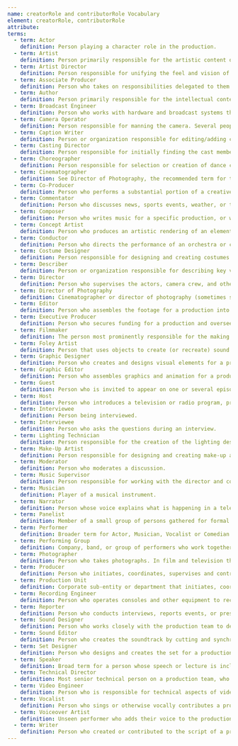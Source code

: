 ```yaml
---
name: creatorRole and contributorRole Vocabulary
element: creatorRole, contributorRole
attribute:
terms:
  - term: Actor
    definition: Person playing a character role in the production.
  - term: Artist
    definition: Person primarily responsible for the artistic content of the production, or the visual content contained in the media work, and who may hold copyright to it – for example, a video artist like Andy Warhol, or a painter commissioned to provide a visual work for the production.
  - term: Artist Director
    definition: Person responsible for unifying the feel and vision of a television production, film production, theatrical company, etc.
  - term: Associate Producer
    definition: Person who takes on responsibilities delegated to them by the Producer. They work on the development and pre-production stages, and on the production. Duties can range from supervising the production design team or post production, or co-ordinating the work of visual effects companies. This is an industry term, and specific roles and responsibilities may vary between jobs and productions.
  - term: Author
    definition: Person primarily responsible for the intellectual content of the production and who may hold copyright to it – for example, a novelist whose work is adapted into a film.
  - term: Broadcast Engineer
    definition: Person who works with hardware and broadcast systems that are used across television, radio and new media to broadcast and distribute programs.
  - term: Camera Operator
    definition: Person responsible for manning the camera. Several people may fill this role on one production.
  - term: Caption Writer
    definition: Person or organization responsible for editing/adding closed captioning.
  - term: Casting Director
    definition: Person responsible for initially finding the cast members chosen for a production.
  - term: Choreographer
    definition: Person responsible for selection or creation of dance compositions and plans and arranges dance movements and patterns for dances and especially for ballets.
  - term: Cinematographer
    definition: See Director of Photography, the recommended term for this position.
  - term: Co-Producer
    definition: Person who performs a substantial portion of a creative producing function, or who is primarily responsible for one or more managerial producing functions. A co-producer has less responsibility than a producer for the completion of a project. This is an industry term, and specific roles and responsibilities may vary between jobs and productions.
  - term: Commentator
    definition: Person who discusses news, sports events, weather, or the like, as on television or radio.
  - term: Composer
    definition: Person who writes music for a specific production, or who is responsible for the artistic content of a piece of music used within a specific production and who may own copyright to that content. Composers of specific elements (for example, theme music) may be identified in an annotation.
  - term: Concept Artist
    definition: Person who produces an artistic rendering of an element or elements in a film, TV show, or video game, created as part of the development and visualization of characters, costumes, environments, etc.
  - term: Conductor
    definition: Person who directs the performance of an orchestra or choir.
  - term: Costume Designer
    definition: Person responsible for designing and creating costumes and wardrobe for a production.
  - term: Describer
    definition: Person or organization responsible for describing key visual elements in a production for visually-impaired viewers.
  - term: Director
    definition: Person who supervises the actors, camera crew, and other staff for a movie, play, television program, or similar production.
  - term: Director of Photography
    definition: Cinematographer or director of photography (sometimes shortened to DP or DOP) is the chief over the camera crews working on a film, television production or other live action piece and is responsible for achieving artistic and technical decisions related to the image.
  - term: Editor
    definition: Person who assembles the footage for a production into the final end product.
  - term: Executive Producer
    definition: Person who secures funding for a production and oversees financial and organizational aspects of the production’s development.
  - term: Filmmaker
    definition: The person most prominently responsible for the making of a film, especially if they are involved in all phases of production – for example, an independent or experimental filmmaker.
  - term: Foley Artist
    definition: Person that uses objects to create (or recreate) sound on a foley sound stage to be added to the final audio mix, such as footsteps, the opening and closing doors, or mechanical sounds.
  - term: Graphic Designer
    definition: Person who creates and designs visual elements for a production, such as logos, posters or brochures.
  - term: Graphic Editor
    definition: Person who assembles graphics and animation for a production.
  - term: Guest
    definition: Person who is invited to appear on one or several episodes of a television show, but is not a regular part of the cast or crew.
  - term: Host
    definition: Person who introduces a television or radio program, presents the various program elements, and interviews any guests.
  - term: Interviewee
    definition: Person being interviewed.
  - term: Interviewee
    definition: Person who asks the questions during an interview.
  - term: Lighting Technician
    definition: Person responsible for the creation of the lighting design for a given production.
  - term: Make-Up Artist
    definition: Person responsible for designing and creating make-up and prosthetic effects for a production.
  - term: Moderator
    definition: Person who moderates a discussion.
  - term: Music Supervisor
    definition: Person responsible for working with the director and composer of a production to manage, select, and/or edit music for the production; this may also be identified as music director or music editor.
  - term: Musician
    definition: Player of a musical instrument.
  - term: Narrator
    definition: Person whose voice explains what is happening in a television program or movie, but who generally is not seen.
  - term: Panelist
    definition: Member of a small group of persons gathered for formal public discussion, judging, or playing a radio or television game.
  - term: Performer
    definition: Broader term for Actor, Musician, Vocalist or Comedian. A ​person who ​entertains ​people by ​acting, ​singing, ​dancing, ​playing ​music, or providing some other form of entertainment.
  - term: Performing Group
    definition: Company, band, or group of performers who work together to ​entertain ​people by ​dancing, ​singing, ​acting, ​playing ​music, or providing some other form of entertainment.
  - term: Photographer
    definition: Person who ​takes ​photographs. In film and television this person may be called a unit still photographer or simply, still photographer, who creates still photographic images intended for use in promotion, continuity and documentation of films and television productions.
  - term: Producer
    definition: Person who initiates, coordinates, supervises and controls all aspects of the production process, including creative, financial, technological and administrative. A Producer is involved throughout all phases of production from inception to completion. A production may have more than one producer.
  - term: Production Unit
    definition: Corporate sub-entity or department that initiates, coordinates, supervises and controls all aspects of the production process, including creative, financial, technological and administrative.
  - term: Recording Engineer
    definition: Person who operates consoles and other equipment to record, control, replay, and mix sound from various live performances and in the production of radio, television, music, and film. Recording Engineers may also be called Sound Recordists, Sound Mixers, or Audio Engineers. There are also specialized engineers such as Sound Engineers (for film sets), ADR Recordists, and Foley Recordists.
  - term: Reporter
    definition: Person who conducts interviews, reports events, or presents news information for a broadcast.
  - term: Sound Designer
    definition: Person who works closely with the production team to design any required sounds to include in a production.
  - term: Sound Editor
    definition: Person who creates the soundtrack by cutting and synchronizing all sound elements. There may be specialized editors for specific sound element types as well, such as a Sound Effects Editor.
  - term: Set Designer
    definition: Person who designs and creates the set for a production.
  - term: Speaker
    definition: Broad term for a person whose speech or lecture is included in a production.
  - term: Technical Director
    definition: Most senior technical person on a production team, who oversees the technical quality of the production and/or supervises the technical crew. This is an industry term, and specific roles and responsibilities may vary between jobs and productions.
  - term: Video Engineer
    definition: Person who is responsible for technical aspects of video recording and production systems. This is an industry term, and specific roles and responsibilities may vary between jobs and productions.
  - term: Vocalist
    definition: Person who sings or otherwise vocally contributes a production or a composition used in a production.
  - term: Voiceover Artist
    definition: Unseen performer who adds their voice to the production in various ways, such as for animated characters or when dubbing into another language. For musical performances use Vocalist.
  - term: Writer
    definition: Person who created or contributed to the script of a production; usually involved with the production as a work-for-hire.
---
```


